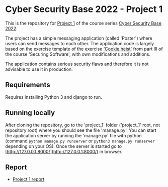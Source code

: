 # Cyber Security Base 2022 - Project 1
This is the repository for [Project 1](https://cybersecuritybase.mooc.fi/module-3.1) of the course series [Cyber Security Base 2022](https://cybersecuritybase.mooc.fi/).

The project has a simple messaging application (called 'Poster') where users can send messages to each other. The application code is largely based on the exercise template of the exercise ['Cookie heist'](https://cybersecuritybase.mooc.fi/module-2.3/1-security#programming-exercise-cookie-heist) from part III of the course 'Securing Software', with own modifications and additions.

The application contains serious security flaws and therefore it is not advisable to use it in production.

## Requirements
Requires installing Python 3 and django to run.

## Running locally
After cloning the repository, go to the 'project_1' folder ('project_1' root, not repository root) where you should see the file 'manage.py'. You can start the application server by running the 'manage.py' file with python (command ```python manage.py runserver``` or ```python3 manage.py runserver``` depending on your OS). Once the server is started go to [http://127.0.0.1:8000/](http://127.0.0.1:8000/) in browser.

## Report
* [Project 1 report](https://github.com/hjeronen/project_1/blob/main/project_1_report.md)
